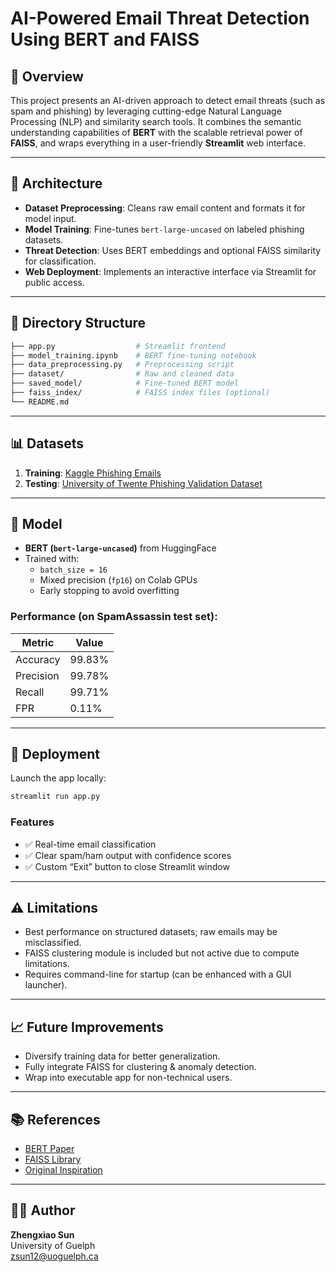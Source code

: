 # AI-Powered Email Threat Detection Using BERT and FAISS

## 📌 Overview

This project presents an AI-driven approach to detect email threats (such as spam and phishing) by leveraging cutting-edge Natural Language Processing (NLP) and similarity search tools. It combines the semantic understanding capabilities of **BERT** with the scalable retrieval power of **FAISS**, and wraps everything in a user-friendly **Streamlit** web interface.

---

## 📐 Architecture

- **Dataset Preprocessing**: Cleans raw email content and formats it for model input.
- **Model Training**: Fine-tunes `bert-large-uncased` on labeled phishing datasets.
- **Threat Detection**: Uses BERT embeddings and optional FAISS similarity for classification.
- **Web Deployment**: Implements an interactive interface via Streamlit for public access.

---

## 📁 Directory Structure

```bash
├── app.py                  # Streamlit frontend
├── model_training.ipynb    # BERT fine-tuning notebook
├── data_preprocessing.py   # Preprocessing script
├── dataset/                # Raw and cleaned data
├── saved_model/            # Fine-tuned BERT model
├── faiss_index/            # FAISS index files (optional)
└── README.md
```

---

## 📊 Datasets

1. **Training**: [Kaggle Phishing Emails](https://www.kaggle.com/datasets/subhajournal/phishingemails)
2. **Testing**: [University of Twente Phishing Validation Dataset](https://research.utwente.nl/en/datasets/phishing-validation-emails-dataset)

---

## 🧠 Model

- **BERT (`bert-large-uncased`)** from HuggingFace
- Trained with:
  - `batch_size = 16`
  - Mixed precision (`fp16`) on Colab GPUs
  - Early stopping to avoid overfitting

### Performance (on SpamAssassin test set):

| Metric    | Value  |
|-----------|--------|
| Accuracy  | 99.83% |
| Precision | 99.78% |
| Recall    | 99.71% |
| FPR       | 0.11%  |

---

## 🚀 Deployment

Launch the app locally:

```bash
streamlit run app.py
```

### Features

- ✅ Real-time email classification
- ✅ Clear spam/ham output with confidence scores
- ✅ Custom “Exit” button to close Streamlit window


---

## ⚠️ Limitations

- Best performance on structured datasets; raw emails may be misclassified.
- FAISS clustering module is included but not active due to compute limitations.
- Requires command-line for startup (can be enhanced with a GUI launcher).

---

## 📈 Future Improvements

- Diversify training data for better generalization.
- Fully integrate FAISS for clustering & anomaly detection.
- Wrap into executable app for non-technical users.

---

## 📚 References

- [BERT Paper](https://arxiv.org/abs/1810.04805)
- [FAISS Library](https://engineering.fb.com/2017/03/29/data-infrastructure/faiss-a-library-for-efficient-similarity-search/)
- [Original Inspiration](https://github.com/EstAlvB/Phishing-Detection-with-BERT)

---

## 🙋‍♂️ Author

**Zhengxiao Sun**  
University of Guelph  
[zsun12@uoguelph.ca](mailto:zsun12@uoguelph.ca)
